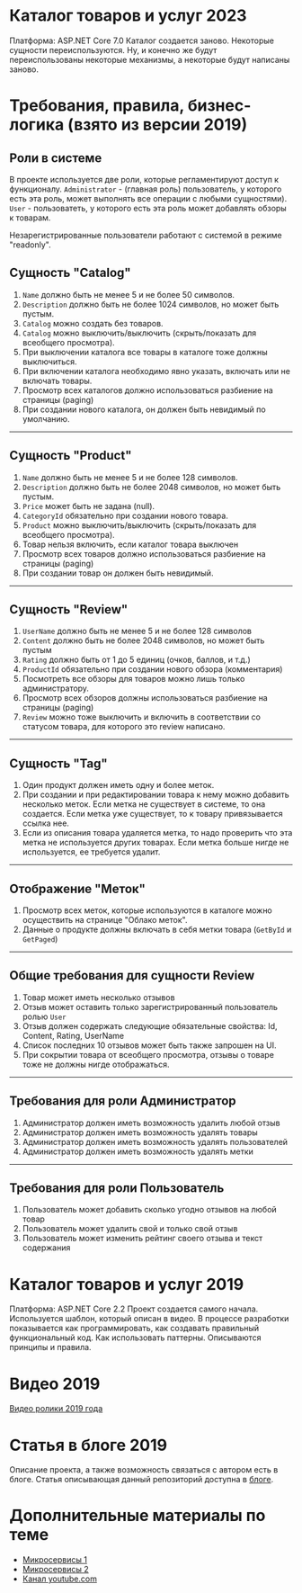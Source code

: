 # Каталог товаров и услуг 2023
Платформа: ASP.NET Core 7.0
Каталог создается заново. Некоторые сущности переиспользуются. Ну, и конечно же будут переиспользованы некоторые механизмы, а некоторые будут написаны заново.

# Требования, правила, бизнес-логика (взято из версии 2019)

## Роли в системе

В проекте используется две роли, которые регламентируют доступ к функционалу.
`Administrator` - (главная роль) пользователь, у которого есть эта роль, может выполнять все операции с любыми сущностями).
`User` - пользоватеть, у которого есть эта роль может добавлять обзоры к товарам.

Незарегистрированные пользователи работают с системой в режиме "readonly".

## Сущность "Catalog"
1. `Name` должно быть не менее 5 и не более 50 символов.
2. `Description` должно быть не более 1024 символов, но может быть пустым.
3. `Catalog` можно создать без товаров.
4. `Catalog` можно выключить/выключить (скрыть/показать для всеобщего просмотра).
5. При выключении каталога все товары в каталоге тоже должны выключиться.
6. При включении каталога необходимо явно указать, включать или не включать товары.
7. Просмотр всех каталогов должно использоваться разбиение на страницы (paging)
8. При создании нового каталога, он должен быть невидимый по умолчанию.
---
## Сущность "Product"
1. `Name` должно быть не менее 5 и не более 128 символов.
2. `Description` должно быть не более 2048 символов, но может быть пустым.
3. `Price` может быть не задана (null).
4. `CategoryId` обязательно при создании нового товара.
5. `Product` можно выключить/выключить (скрыть/показать для всеобщего просмотра).
6. Товар нельзя включить, если каталог товара выключен
7. Просмотр всех товаров должно использоваться разбиение на страницы (paging)
8. При создании товар он должен быть невидимый.
---
## Сущность "Review"
1. `UserName` должно быть не менее 5 и не более 128 символов
2. `Content` должно быть не более 2048 символов, но может быть пустым
3. `Rating` должно быть от 1 до 5 единиц (очков, баллов, и т.д.)
4. `ProductId` обязательно при создании нового обзора (комментария)
5. Посмотреть все обзоры для товаров можно лишь только администратору.
6. Просмотр всех обзоров должны использоваться разбиение на страницы (paging)
7. `Review` можно тоже выключить и включить в соответствии со статусом товара, для которого это review написано.
---
## Сущность "Tag"
1. Один продукт должен иметь одну и более меток.
2. При создании и при редактировании товара к нему можно добавить несколько меток. Если метка не существует в системе, то она создается. Если метка уже существует, то к товару привязывается ссылка нее.
4. Если из описания товара удаляется метка, то надо проверить что эта метка не используется других товарах. Если метка больше нигде не используется, ее требуется удалит.
---
## Отображение "Меток"

1. Просмотр всех меток, которые используются в каталоге можно осуществить на странице "Облако меток".
2. Данные о продукте должны включать в себя метки товара (`GetById` и `GetPaged`)
---
## Общие требования для сущности Review

1. Товар может иметь несколько отзывов
2. Отзыв может оставить только зарегистрированный пользователь ролью `User`
3. Отзыв должен содержать следующие обязательные свойства: Id, Content, Rating, UserName
4. Список последних 10 отзывов может быть также запрошен на UI.
5. При сокрытии товара от всеобщего просмотра, отзывы о товаре тоже не должны нигде отображаться.
---
## Требования для роли Администратор

1. Администратор должен иметь возможность удалить любой отзыв
2. Администратор должен иметь возможность удалять товары
3. Администратор должен иметь возможность удалять пользователей
4. Администратор должен иметь возможность удалять метки
---
## Требования для роли Пользователь

1. Пользователь может добавить сколько угодно отзывов на любой товар
2. Пользователь может удалить свой и только свой отзыв
3. Пользователь может изменить рейтинг своего отзыва и текст содержания

# Каталог товаров и услуг 2019
Платформа: ASP.NET Core 2.2
Проект создается самого начала. Используется шаблон, который описан в видео. В процессе разработки показывается как программировать, как создавать правильный функциональный код. Как использовать паттерны. Описываются принципы и правила.

# Видео 2019
[Видео ролики 2019 года](https://www.youtube.com/playlist?list=PLIB8be7sunXOiIeeUa6yItyHpLtKG9gqQ)

# Статья в блоге 2019
Описание проекта, а также возможность связаться с автором есть в блоге. Статья описывающая данный репозиторий доступна в [блоге](https://www.calabonga.net/blog/post/sozdaem-katalog-tovarov-na-asp-net-core).

# Дополнительные материалы по теме
* [Микросервисы 1](https://www.calabonga.net/blog/post/microservises-template)
* [Микросервисы 2](https://www.calabonga.net/blog/post/microservices-2-shablon-dlya-bystrogo-sozdaniya-mikroservisa-na-baze--net-core)
* [Канал youtube.com](https://www.youtube.com/sergeicalabonga)
